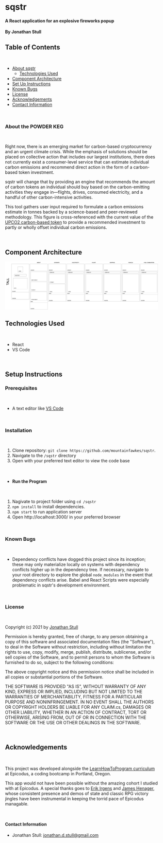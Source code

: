 # sqstr

#### A React application for an explosive fireworks popup

#### By Jonathan Stull

## **Table of Contents**

<br />

* <a href="#about-sqstr">About sqstr</a>
    * <a href="#technologies-used">Technologies Used</a>
* <a href="#Component-Architecture">Component Architecture</a>
* <a href="#Set-Up-instructions">Set Up Instructions</a>
* <a href="#known-bugs">Known Bugs</a>
* <a href="#License">License</a>
* <a href="#Acknowledgements">Acknowledgements</a>
* <a href="#Contact-Information">Contact Information</a>

<br />

### About the POWDER KEG

<br />

Right now, there is an emerging market for carbon-based cryptocurrency and an urgent climate crisis. While the emphasis of solutions should be placed on collective action that includes our largest institutions, there does not currently exist a consumer-level service that can estimate individual carbon emissions and recommend direct action in the form of a carbon-based token investment.

sqstr will change that by providing an engine that recommends the amount of carbon tokens an individual should buy based on the carbon-emitting activities they engage in&mdash;flights, drives, consumed electricity, and a handful of other carbon-intensive activities.

This tool gathers user input required to formulate a carbon emissions estimate in tonnes backed by a science-based and peer-reviewed methodology. This figure is cross-referenced with the current value of the [UPCO2 carbon-based token](https://universalcarbon.com/) to provide a recommended investment to partly or wholly offset individual carbon emissions.

<br />

## Component Architecture

<img src="sqstr.png" alt="diagram of React DOM components" width="700"/>

## Technologies Used

<br />

- React
- VS Code

<br />

## Setup Instructions

### Prerequisites

<br />

- A text editor like [VS Code](https://code.visualstudio.com/)

<br />

### Installation

<br />

1. Clone repository: `git clone https://github.com/mountainfawkes/sqstr`.
2. Navigate to the `/sqstr` directory
3. Open with your preferred text editor to view the code base

<br />

- #### **Run the Program**

<br />

1. Nagivate to project folder using `cd /sqstr`
2. `npm install` to install dependencies.
3. `npm start` to run application server
4. Open http://localhost:3000/ in your preferred browser

<br />

### Known Bugs

<br />

* Dependency conflicts have dogged this project since its inception; these may only materialize locally on systems with dependency conflicts higher up in the dependency tree. If necessary, navigate to your root directory to explore the global `node_modules` in the event that dependency conflicts arise. Babel and React Scripts were especially problematic in sqstr's development environment.

<br />

### License

<br />

Copyright (c) 2021 by [Jonathan Stull](https://github.com/jonathanstull)

Permission is hereby granted, free of charge, to any person obtaining a copy of this software and associated documentation files (the "Software"), to deal in the Software without restriction, including without limitation the rights to use, copy, modify, merge, publish, distribute, sublicense, and/or sell copies of the Software, and to permit persons to whom the Software is furnished to do so, subject to the following conditions:

The above copyright notice and this permission notice shall be included in all copies or substantial portions of the Software.

THE SOFTWARE IS PROVIDED "AS IS", WITHOUT WARRANTY OF ANY KIND, EXPRESS OR IMPLIED, INCLUDING BUT NOT LIMITED TO THE WARRANTIES OF MERCHANTABILITY, FITNESS FOR A PARTICULAR PURPOSE AND NONINFRINGEMENT. IN NO EVENT SHALL THE AUTHORS OR COPYRIGHT HOLDERS BE LIABLE FOR ANY CLAIM.cs, DAMAGES OR OTHER LIABILITY, WHETHER IN AN ACTION OF CONTRACT, TORT OR OTHERWISE, ARISING FROM, OUT OF OR IN CONNECTION WITH THE SOFTWARE OR THE USE OR OTHER DEALINGS IN THE SOFTWARE.

<br />

## **Acknowledgements**

<br />

This project was developed alongside the [LearnHowToProgram curriculum](learnhowtoprogram.com) at Epicodus, a coding bootcamp in Portland, Oregon.

This app would not have been possible without the amazing cohort I studied with at Epicodus. A special thanks goes to [Erik Irgens](https://github.com/erik-t-irgens) and [James Henager](https://github.com/jhenager), whose consistent presence and demos of state and classic RPG victory jingles have been instrumental in keeping the torrid pace of Epicodus managable.

<br />

#### Contact Information

- Jonathan Stull: jonathan.d.stull@gmail.com
